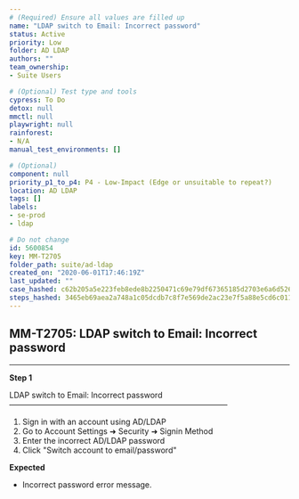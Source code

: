 ```yaml
---
# (Required) Ensure all values are filled up
name: "LDAP switch to Email: Incorrect password"
status: Active
priority: Low
folder: AD LDAP
authors: ""
team_ownership: 
- Suite Users

# (Optional) Test type and tools
cypress: To Do
detox: null
mmctl: null
playwright: null
rainforest: 
- N/A
manual_test_environments: []

# (Optional)
component: null
priority_p1_to_p4: P4 - Low-Impact (Edge or unsuitable to repeat?)
location: AD LDAP
tags: []
labels: 
- se-prod
- ldap

# Do not change
id: 5600854
key: MM-T2705
folder_path: suite/ad-ldap
created_on: "2020-06-01T17:46:19Z"
last_updated: ""
case_hashed: c62b205a5e223feb8ede8b2250471c69e79df67365185d2703e6a6d52684f063d4fed75ad8d2407d82fb6706cf594f15
steps_hashed: 3465eb69aea2a748a1c05dcdb7c8f7e569de2ac23e7f5a88e5cd6c011dce8af0b4fb8460f466163e73976c437aa6f6b1
---
```


## MM-T2705: LDAP switch to Email: Incorrect password

---

**Step 1**

LDAP switch to Email: Incorrect password\
————————————————————————————

1. Sign in with an account using AD/LDAP
2. Go to Account Settings ➜ Security ➜ Signin Method
3. Enter the incorrect AD/LDAP password
4. Click "Switch account to email/password"

**Expected**

- Incorrect password error message.
